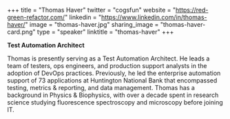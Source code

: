 +++
title = "Thomas Haver"
twitter = "cogsfun"
website = "https://red-green-refactor.com/"
linkedin = "https://www.linkedin.com/in/thomas-haver/"
image = "thomas-haver.jpg"
sharing_image = "thomas-haver-card.png"
type = "speaker"
linktitle = "thomas-haver"
+++

**Test Automation Architect**

Thomas is presently serving as a Test Automation Architect. He leads a team of testers, ops engineers, and production support analysts in the adoption of DevOps practices. Previously, he led the enterprise automation support of 73 applications at Huntington National Bank that encompassed testing, metrics & reporting, and data management. Thomas has a background in Physics & Biophysics, with over a decade spent in research science studying fluorescence spectroscopy and microscopy before joining IT.